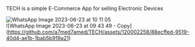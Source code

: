TECH is a simple E-Commerce App for selling Electronic Devices 


![WhatsApp Image 2023-06-23 at 10 11 05](https://github.com/a7med7amed/TECH/assets/120002258/edd0f6a6-92be-47f1-bc8b-6a206f6e27a8)                                     
                                                ![WhatsApp Image 2023-06-23 at 09 43 49 - Copy]\(https://github.com/a7med7amed/TECH/assets/120002258/88ecffed-9519-40d4-ae1b-1bab5b919a21)
